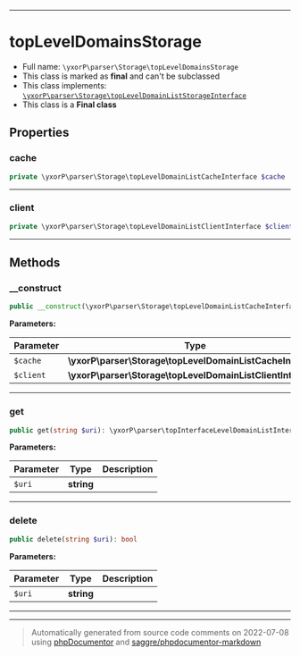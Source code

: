 ***

# topLevelDomainsStorage





* Full name: `\yxorP\parser\Storage\topLevelDomainsStorage`
* This class is marked as **final** and can't be subclassed
* This class implements:
[`\yxorP\parser\Storage\topLevelDomainListStorageInterface`](./topLevelDomainListStorageInterface.md)
* This class is a **Final class**



## Properties


### cache



```php
private \yxorP\parser\Storage\topLevelDomainListCacheInterface $cache
```






***

### client



```php
private \yxorP\parser\Storage\topLevelDomainListClientInterface $client
```






***

## Methods


### __construct



```php
public __construct(\yxorP\parser\Storage\topLevelDomainListCacheInterface $cache, \yxorP\parser\Storage\topLevelDomainListClientInterface $client): mixed
```








**Parameters:**

| Parameter | Type | Description |
|-----------|------|-------------|
| `$cache` | **\yxorP\parser\Storage\topLevelDomainListCacheInterface** |  |
| `$client` | **\yxorP\parser\Storage\topLevelDomainListClientInterface** |  |




***

### get



```php
public get(string $uri): \yxorP\parser\topInterfaceLevelDomainListInterface
```








**Parameters:**

| Parameter | Type | Description |
|-----------|------|-------------|
| `$uri` | **string** |  |




***

### delete



```php
public delete(string $uri): bool
```








**Parameters:**

| Parameter | Type | Description |
|-----------|------|-------------|
| `$uri` | **string** |  |




***


***
> Automatically generated from source code comments on 2022-07-08 using [phpDocumentor](http://www.phpdoc.org/) and [saggre/phpdocumentor-markdown](https://github.com/Saggre/phpDocumentor-markdown)
